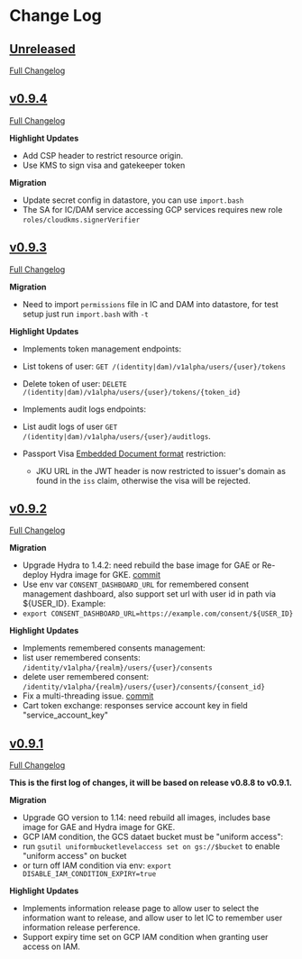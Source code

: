 # Change Log

## [Unreleased](https://github.com/GoogleCloudPlatform/healthcare-federated-access-services/tree/HEAD)

[Full Changelog](https://github.com/GoogleCloudPlatform/healthcare-federated-access-services/compare/v0.9.4...HEAD)

## [v0.9.4](https://github.com/GoogleCloudPlatform/healthcare-federated-access-services/tree/v0.9.4)

[Full Changelog](https://github.com/GoogleCloudPlatform/healthcare-federated-access-services/compare/v0.9.3...v0.9.4)

**Highlight Updates**

*  Add CSP header to restrict resource origin.
*  Use KMS to sign visa and gatekeeper token

**Migration**

*  Update secret config in datastore, you can use `import.bash`
*  The SA for IC/DAM service accessing GCP services requires new role `roles/cloudkms.signerVerifier`

## [v0.9.3](https://github.com/GoogleCloudPlatform/healthcare-federated-access-services/tree/v0.9.3)

[Full Changelog](https://github.com/GoogleCloudPlatform/healthcare-federated-access-services/compare/v0.9.2...v0.9.3)

**Migration**

*  Need to import `permissions` file in IC and DAM into datastore, for test setup just run `import.bash` with `-t`

**Highlight Updates**

*  Implements token management endpoints:

  *  List tokens of user: `GET /(identity|dam)/v1alpha/users/{user}/tokens`
  *  Delete token of user: `DELETE /(identity|dam)/v1alpha/users/{user}/tokens/{token_id}`

*  Implements audit logs endpoints:

  *  List audit logs of user `GET /(identity|dam)/v1alpha/users/{user}/auditlogs`.

*  Passport Visa [Embedded Document format](https://github.com/ga4gh/data-security/blob/master/AAI/AAIConnectProfile.md#embedded-document-token-format) restriction:

     *  JKU URL in the JWT header is now restricted to issuer's domain as found in the `iss` claim, otherwise the visa will be rejected.

## [v0.9.2](https://github.com/GoogleCloudPlatform/healthcare-federated-access-services/tree/v0.9.2)

[Full Changelog](https://github.com/GoogleCloudPlatform/healthcare-federated-access-services/compare/v0.9.1...v0.9.2)

**Migration**

*  Upgrade Hydra to 1.4.2: need rebuild the base image for GAE or Re-deploy Hydra image for GKE. [commit](https://github.com/GoogleCloudPlatform/healthcare-federated-access-services/commit/d7e34f2c8c27de83e6c98620ca391b48a679e5b0)
*  Use env var `CONSENT_DASHBOARD_URL` for remembered consent management dashboard, also support set url with user id in path via ${USER_ID}. Example:
  *  `export CONSENT_DASHBOARD_URL=https://example.com/consent/${USER_ID}`

**Highlight Updates**

*  Implements remembered consents management:
  *  list user remembered consents: `/identity/v1alpha/{realm}/users/{user}/consents`
  *  delete user remembered consent: `/identity/v1alpha/{realm}/users/{user}/consents/{consent_id}`
*  Fix a multi-threading issue. [commit](https://github.com/GoogleCloudPlatform/healthcare-federated-access-services/commit/8aa9c49cc7cef5329bb1eef523b66573d864fe71)
*  Cart token exchange: responses service account key in field "service_account_key"

## [v0.9.1](https://github.com/GoogleCloudPlatform/healthcare-federated-access-services/tree/v0.9.1)

[Full Changelog](https://github.com/GoogleCloudPlatform/healthcare-federated-access-services/compare/v0.8.8...v0.9.1)

**This is the first log of changes, it will be based on release v0.8.8 to v0.9.1.**

**Migration**

*  Upgrade GO version to 1.14: need rebuild all images, includes base image for GAE and Hydra image for GKE.
*  GCP IAM condition, the GCS dataet bucket must be "uniform access":
  *  run `gsutil uniformbucketlevelaccess set on gs://$bucket` to enable "uniform access" on bucket
  *  or turn off IAM condition via env: `export DISABLE_IAM_CONDITION_EXPIRY=true`

**Highlight Updates**

*  Implements information release page to allow user to select the information want to release, and allow user to let IC to remember user information release perference.
*  Support expiry time set on GCP IAM condition when granting user access on IAM.
